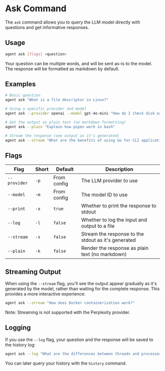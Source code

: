 # Ask Command

The `ask` command allows you to query the LLM model directly with questions and get informative responses.

## Usage

```sh
agent ask [flags] <question>
```

Your question can be multiple words, and will be sent as-is to the model. The response will be formatted as markdown by default.

## Examples

```sh
# Basic question
agent ask "What is a file descriptor in Linux?"

# Using a specific provider and model
agent ask --provider openai --model gpt-4o-mini "How do I check disk usage on Linux?"

# Get the output as plain text (no markdown formatting)
agent ask --plain "Explain how pipes work in bash"

# Stream the response (see output as it's generated)
agent ask --stream "What are the benefits of using Go for CLI applications?"
```

## Flags

| Flag | Short | Default | Description |
|------|-------|---------|-------------|
| `--provider` | `-p` | From config | The LLM provider to use |
| `--model` | `-m` | From config | The model ID to use |
| `--print` | `-x` | `true` | Whether to print the response to stdout |
| `--log` | `-l` | `false` | Whether to log the input and output to a file |
| `--stream` | `-s` | `false` | Stream the response to the stdout as it's generated |
| `--plain` | `-k` | `false` | Render the response as plain text (no markdown) |

## Streaming Output

When using the `--stream` flag, you'll see the output appear gradually as it's generated by the model, rather than waiting for the complete response. This provides a more interactive experience:

```sh
agent ask --stream "How does Docker containerization work?"
```

Note: Streaming is not supported with the Perplexity provider.

## Logging

If you use the `--log` flag, your question and the response will be saved to the history log:

```sh
agent ask --log "What are the differences between threads and processes?"
```

You can later query your history with the `history` command.
